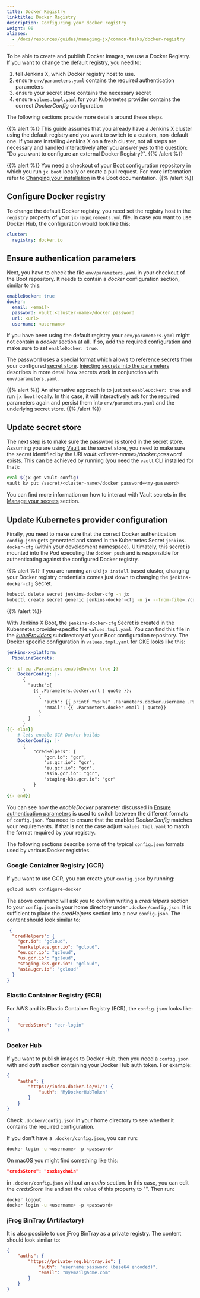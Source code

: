 ```yaml
---
title: Docker Registry
linktitle: Docker Registry
description: Configuring your docker registry
weight: 90
aliases:
  - /docs/resources/guides/managing-jx/common-tasks/docker-registry
---
```


To be able to create and publish Docker images, we use a Docker Registry.
If you want to change the default registry, you need to:

1. tell Jenkins X, which Docker registry host to use.
1. ensure `env/parameters.yaml` contains the required authentication parameters
1. ensure your secret store contains the necessary secret
1. ensure `values.tmpl.yaml` for your Kubernetes provider contains the correct _DockerConfig_ configuration

The following sections provide more details around these steps.

{{% alert %}}
This guide assumes that you already have a Jenkins X cluster using the default registry and you want to switch to a custom, non-default one.
If you are installing Jenkins X on a fresh cluster, not all steps are necessary and handled interactively after you answer _yes_ to the question: "Do you want to configure an external Docker Registry?".
{{% /alert  %}}

{{% alert %}}
You need a checkout of your Boot configuration repository in which you run `jx boot` locally or create a pull request.
For more information refer to [Changing your installation](/docs/install-setup/boot/#changing-your-installation) in the Boot documentation.
{{% /alert %}}

## Configure Docker registry

To change the default Docker registry, you need set the registry host in the `registry` property of your `jx-requirements.yml` file.
In case you want to use Docker Hub, the configuration would look like this:

```yaml
cluster:
  registry: docker.io
```

## Ensure authentication parameters

Next, you have to check the file `env/parameters.yaml` in your checkout of the Boot repository.
It needs to contain a _docker_ configuration section, similar to this:

```yaml
enableDocker: true
docker:
  email: <email>
  password: vault:<cluster-name>/docker:password
  url: <url>
  username: <username>
```

If you have been using the default registry your `env/parameters.yaml` might not contain a _docker_ section at all.
If so, add the required configuration and make sure to set `enableDocker: true`.

The password uses a special format which allows to reference secrets from your configured [secret store](/docs/install-setup/boot/secrets/).
[Injecting secrets into the parameters](/docs/install-setup/boot/how-it-works/#injecting-secrets-into-the-parameters) describes in more detail how secrets work in conjunction with `env/parameters.yaml`.

{{% alert %}}
An alternative approach is to just set `enableDocker: true` and run `jx boot` locally.
In this case, it will interactively ask for the required parameters again and persist them into `env/parameters.yaml` and the underlying secret store.
{{% /alert  %}}

## Update secret store

The next step is to make sure the password is stored in the secret store.
Assuming you are using [Vault](/docs/install-setup/boot/secrets/) as the secret store, you need to make sure the secret identified by the URI _vault:\<cluster-name\>/docker:password_ exists.
This can be achieved by running (you need the `vault` CLI installed for that):

```sh
eval $(jx get vault-config)
vault kv put /secret/<cluster-name>/docker password=<my-password>
```

You can find more information on how to interact with Vault secrets in the [Manage your secrets](/docs/reference/components/vault/) section.

## Update Kubernetes provider configuration

Finally, you need to make sure that the correct Docker authentication `config.json` gets generated and stored in the Kubernetes Secret `jenkins-docker-cfg` (within your development namespace).
Ultimately, this secret is mounted into the Pod executing the `docker push` and is responsible for authenticating against the configured Docker registry.

{{% alert %}}
If you are running an old `jx install` based cluster, changing your Docker registry credentials comes just down to changing the `jenkins-docker-cfg` Secret.

```sh
kubectl delete secret jenkins-docker-cfg -n jx
kubectl create secret generic jenkins-docker-cfg -n jx --from-file=./config.json
```

{{% /alert  %}}

With Jenkins X Boot, the `jenkins-docker-cfg` Secret is created in the Kubernetes provider-specific file `values.tmpl.yaml`.
You can find this file in the [_kubeProviders_](https://github.com/jenkins-x/jenkins-x-boot-config/tree/master/kubeProviders) subdirectory of your Boot configuration repository.
The Docker specific configuration in `values.tmpl.yaml` for GKE looks like this:

```yaml
jenkins-x-platform:
  PipelineSecrets:

{{- if eq .Parameters.enableDocker true }}
    DockerConfig: |-
      {
        "auths":{
          {{ .Parameters.docker.url | quote }}:
            {
              "auth": {{ printf "%s:%s" .Parameters.docker.username .Parameters.docker.password | b64enc | quote}},
              "email": {{ .Parameters.docker.email | quote}}
            }
        }
      }
{{- else}}
    # lets enable GCR Docker builds
    DockerConfig: |-
      {
          "credHelpers": {
              "gcr.io": "gcr",
              "us.gcr.io": "gcr",
              "eu.gcr.io": "gcr",
              "asia.gcr.io": "gcr",
              "staging-k8s.gcr.io": "gcr"
          }
      }
{{- end}}
```

You can see how the _enableDocker_ parameter discussed in [Ensure authentication parameters](/docs/reference/components/docker-registry/#ensure-authentication-parameters) is used to switch between the different formats of `config.json`.
You need to ensure that the enabled _DockerConfig_ matches your requirements.
If that is not the case adjust `values.tmpl.yaml` to match the format required by your registry.

The following sections describe some of the typical `config.json` formats used by various Docker registries.

### Google Container Registry (GCR)

If you want to use GCR, you can create your `config.json` by running:

```sh
gcloud auth configure-docker
```

The above command will ask you to confirm writing a _credHelpers_ section to your `config.json` in your home directory under `.docker/config.json`.
It is sufficient to place the _credHelpers_ section into a new `config.json`.
The content should look similar to:

```json
 {
  "credHelpers": {
    "gcr.io": "gcloud",
    "marketplace.gcr.io": "gcloud",
    "eu.gcr.io": "gcloud",
    "us.gcr.io": "gcloud",
    "staging-k8s.gcr.io": "gcloud",
    "asia.gcr.io": "gcloud"
  }
}
```

### Elastic Container Registry (ECR)

For AWS and its  Elastic Container Registry (ECR), the `config.json` looks like:

```json
{
    "credsStore": "ecr-login"
}
```

### Docker Hub

If you want to publish images to Docker Hub, then you need a `config.json` with and _auth_ section containing your Docker Hub auth token.
For example:

```json
{
    "auths": {
        "https://index.docker.io/v1/": {
            "auth": "MyDockerHubToken"
        }
    }
}
```

Check `.docker/config.json` in your home directory to see whether it contains the required configuration.

If you don't have a `.docker/config.json`, you can run:

```sh
docker login -u <username> -p <password>
```

On macOS you might find something like this:

```json
"credsStore": "osxkeychain"
```

in `.docker/config.json` without an _auths_ section.
In this case, you can edit the _credsStore_ line and set the value of this property to "".
Then run:

```sh
docker logout
docker login -u <username> -p <password>
```

### jFrog BinTray (Artifactory)

It is also possible to use jFrog BinTray as a private registry.
The content should look similar to:

```json
{
    "auths": {
        "https://private-reg.bintray.io": {
            "auth": "username:password (base64 encoded)",
            "email": "myemail@acme.com"
        }
    }
}
```
